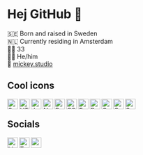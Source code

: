 <!--
- 👯 I’m looking to collaborate on ...
- 🤔 I’m looking for help with ...
- 💬 Ask me about ...
- 📫 How to reach me: ...

- ⚡ Fun fact: ...
-->

# Hej GitHub 🐙

🇸🇪 Born and raised in Sweden<br/>
🇳🇱 Currently residing in Amsterdam<br/>
👨🏼 33<br/>
🏳️‍🌈 He/him<br/>
🔗 [mickey.studio](https://mickey.studio/)<br/>

## Cool icons
<img align="left" width="24px" height="24px" alt="Svelte" src="https://cdn.jsdelivr.net/gh/devicons/devicon/icons/svelte/svelte-original.svg" />
<img align="left" width="24px" height="24px" alt="HTML" src="https://cdn.jsdelivr.net/gh/devicons/devicon/icons/html5/html5-original.svg" />
<img align="left" width="24px" height="24px" alt="JavaScript" src="https://cdn.jsdelivr.net/gh/devicons/devicon/icons/javascript/javascript-original.svg" />
<img align="left" width="24px" height="24px" alt="Node" src="https://cdn.jsdelivr.net/gh/devicons/devicon/icons/nodejs/nodejs-original.svg" />
<img align="left" width="24px" height="24px" alt="React" src="https://cdn.jsdelivr.net/gh/devicons/devicon/icons/react/react-original.svg" />
<img align="left" width="24px" height="24px" alt="CSS" src="https://cdn.jsdelivr.net/gh/devicons/devicon/icons/css3/css3-original.svg" />
<img align="left" width="24px" height="24px" alt="TypeScript" src="https://cdn.jsdelivr.net/gh/devicons/devicon/icons/typescript/typescript-original.svg" />
<img align="left" width="24px" height="24px" alt="Redux" src="https://cdn.jsdelivr.net/gh/devicons/devicon/icons/redux/redux-original.svg" />
<img align="left" width="24px" height="24px" alt="Gatsby" src="https://cdn.jsdelivr.net/gh/devicons/devicon/icons/gatsby/gatsby-plain.svg" />
<img align="left" width="24px" height="24px" alt="GraphQL" src="https://cdn.jsdelivr.net/gh/devicons/devicon/icons/graphql/graphql-plain.svg" />
<img align="left" width="24px" height="24px" alt="Sass" src="https://cdn.jsdelivr.net/gh/devicons/devicon/icons/sass/sass-original.svg" />

<br />

## Socials
[<img align="left" width="24px" height="24px" alt="LinkedIn" src="https://cdn.jsdelivr.net/gh/devicons/devicon/icons/linkedin/linkedin-original.svg" />](https://www.linkedin.com/in/petersenmikael/)
[<img align="left" width="24px" height="24px" alt="Twitter" src="https://cdn.jsdelivr.net/gh/devicons/devicon/icons/twitter/twitter-original.svg" />](https://twitter.com/hejmikael)
[<img align="left" width="24px" height="24px" src="https://cdn.jsdelivr.net/gh/devicons/devicon/icons/facebook/facebook-original.svg" />](https://www.facebook.com/Mickey-Studio-106188708821609/)

